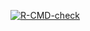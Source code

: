 <!-- badges: start -->
  [![R-CMD-check](https://github.com/hussnainali1/Lab6AdvR/actions/workflows/R-CMD-check.yaml/badge.svg)](https://github.com/hussnainali1/Lab6AdvR/actions/workflows/R-CMD-check.yaml)
  <!-- badges: end -->
